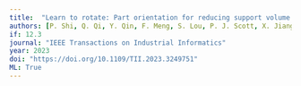 ```yaml
---
title:  "Learn to rotate: Part orientation for reducing support volume via generalizable reinforcement learning"
authors: [P. Shi, Q. Qi, Y. Qin, F. Meng, S. Lou, P. J. Scott, X. Jiang]
if: 12.3
journal: "IEEE Transactions on Industrial Informatics"
year: 2023
doi: "https://doi.org/10.1109/TII.2023.3249751"
ML: True
---
```

